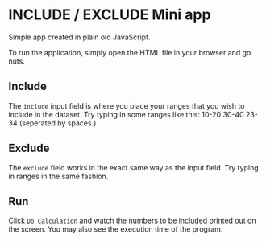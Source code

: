 # INCLUDE / EXCLUDE Mini app

Simple app created in plain old JavaScript.

To run the application, simply open the HTML file in your browser and go nuts.

## Include

The `include` input field is where you place your ranges that you wish to include in the dataset.
Try typing in some ranges like this: 10-20 30-40 23-34 (seperated by spaces.)

## Exclude

The `exclude` field works in the exact same way as the input field.
Try typing in ranges in the same fashion.

## Run

Click `Do Calculation` and watch the numbers to be included printed out on the screen.
You may also see the execution time of the program.
